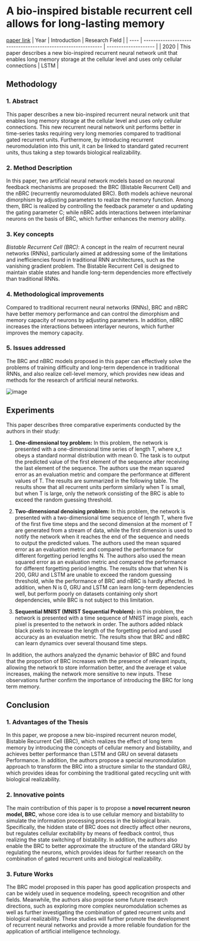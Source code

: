 # A bio-inspired bistable recurrent cell allows for long-lasting memory
[paper link](https://arxiv.org/pdf/2006.05252.pdf) 
| Year | Introduction                                                         | Research Field                 |
| ---- | ------------------------------------------------------------ | -------------------- |
| 2020 |  This paper describes a new bio-inspired recurrent neural network unit that enables long memory storage at the cellular level and uses only cellular connections        |     LSTM      |

## Methodology

### 1. Abstract
  This paper describes a new bio-inspired recurrent neural network unit that enables long memory storage at the cellular level and uses only cellular connections. This new recurrent neural network unit performs better in time-series tasks requiring very long memories compared to traditional gated recurrent units. Furthermore, by introducing recurrent neuromodulation into this unit, it can be linked to standard gated recurrent units, thus taking a step towards biological realizability.

### 2. Method Description 
  In this paper, two artificial neural network models based on neuronal feedback mechanisms are proposed: the BRC (Bistable Recurrent Cell) and the nBRC (recurrently neuromodulated BRC). Both models achieve neuronal dimorphism by adjusting parameters to realize the memory function. Among them, BRC is realized by controlling the feedback parameter α and updating the gating parameter C; while nBRC adds interactions between interlaminar neurons on the basis of BRC, which further enhances the memory ability.

### 3. Key concepts
  _Bistable Recurrent Cell (BRC)_:  A concept in the realm of recurrent neural networks (RNNs), particularly aimed at addressing some of the limitations and inefficiencies found in traditional RNN architectures, such as the vanishing gradient problem. The Bistable Recurrent Cell is designed to maintain stable states and handle long-term dependencies more effectively than traditional RNNs.
  
### 4. Methodological improvements
  Compared to traditional recurrent neural networks (RNNs), BRC and nBRC have better memory performance and can control the dimorphism and memory capacity of neurons by adjusting parameters. In addition, nBRC increases the interactions between interlayer neurons, which further improves the memory capacity.
  
### 5. Issues addressed 
  The BRC and nBRC models proposed in this paper can effectively solve the problems of training difficulty and long-term dependence in traditional RNNs, and also realize cell-level memory, which provides new ideas and methods for the research of artificial neural networks.

  ![image](https://github.com/Zhang-Bocheng/paper-reading/assets/160409071/4c822a01-6a53-4988-a242-0af94ac90281)

## Experiments
  This paper describes three comparative experiments conducted by the authors in their study:

  1. **One-dimensional toy problem:** In this problem, the network is presented with a one-dimensional time series of length T, where x_t obeys a standard normal distribution with mean 0. The task is to output the predicted value of the first element of the sequence after receiving the last element of the sequence. The authors use the mean squared error as an evaluation metric and compare the performance at different values of T. The results are summarized in the following table. The results show that all recurrent units perform similarly when T is small, but when T is large, only the network consisting of the BRC is able to exceed the random guessing threshold.

  2. **Two-dimensional denoising problem:** In this problem, the network is presented with a two-dimensional time sequence of length T, where five of the first five time steps and the second dimension at the moment of T are generated from a stream of data, while the first dimension is used to notify the network when it reaches the end of the sequence and needs to output the predicted values. The authors used the mean squared error as an evaluation metric and compared the performance for different forgetting period lengths N. The authors also used the mean squared error as an evaluation metric and compared the performance for different forgetting period lengths. The results show that when N is 200, GRU and LSTM are unable to exceed the random guessing threshold, while the performance of BRC and nBRC is hardly affected. In addition, when N is 0, GRU and LSTM can learn long-term dependencies well, but perform poorly on datasets containing only short dependencies, while BRC is not subject to this limitation.

  3. **Sequential MNIST (MNIST Sequential Problem):** in this problem, the network is presented with a time sequence of MNIST image pixels, each pixel is presented to the network in order. The authors added nblack black pixels to increase the length of the forgetting period and used accuracy as an evaluation metric. The results show that BRC and nBRC can learn dynamics over several thousand time steps.

In addition, the authors analyzed the dynamic behavior of BRC and found that the proportion of BRC increases with the presence of relevant inputs, allowing the network to store information better, and the average et value increases, making the network more sensitive to new inputs. These observations further confirm the importance of introducing the BRC for long term memory.

## Conclusion
### 1. Advantages of the Thesis
  In this paper, we propose a new bio-inspired recurrent neuron model, Bistable Recurrent Cell (BRC), which realizes the effect of long term memory by introducing the concepts of cellular memory and bistability, and achieves better performance than LSTM and GRU on several datasets Performance. In addition, the authors propose a special neuromodulation approach to transform the BRC into a structure similar to the standard GRU, which provides ideas for combining the traditional gated recycling unit with biological realizability.
  
### 2. Innovative points
  The main contribution of this paper is to propose a **novel recurrent neuron model, BRC**, whose core idea is to use cellular memory and bistability to simulate the information processing process in the biological brain. Specifically, the hidden state of BRC does not directly affect other neurons, but regulates cellular excitability by means of feedback control, thus realizing the state switching of bistability. In addition, the authors also enable the BRC to better approximate the structure of the standard GRU by regulating the neurons, which provides ideas for further research on the combination of gated recurrent units and biological realizability.
  
### 3. Future Works
  The BRC model proposed in this paper has good application prospects and can be widely used in sequence modeling, speech recognition and other fields. Meanwhile, the authors also propose some future research directions, such as exploring more complex neuromodulation schemes as well as further investigating the combination of gated recurrent units and biological realizability. These studies will further promote the development of recurrent neural networks and provide a more reliable foundation for the application of artificial intelligence technology.


